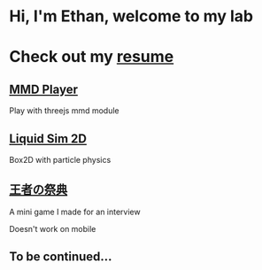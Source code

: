 # Hi, I'm Ethan, welcome to my lab
# Check out my [resume](https://sites.google.com/view/ethan-resume)

## [MMD Player](/mmdMeiko/)
Play with threejs mmd module

## [Liquid Sim 2D](/LiquidSim2D/)
Box2D with particle physics

## [王者の祭典](/oujanosaitenn/)
A mini game I made for an interview

Doesn't work on mobile

## To be continued...
